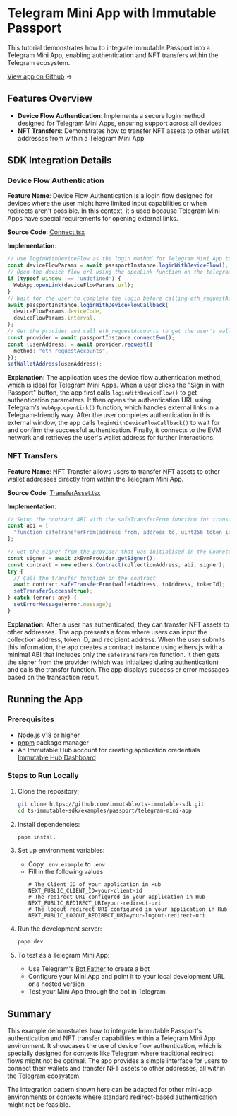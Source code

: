 <div class="display-none">

# Telegram Mini App with Immutable Passport

This tutorial demonstrates how to integrate Immutable Passport into a Telegram Mini App, enabling authentication and NFT transfers within the Telegram ecosystem.

</div>

<div class="button-component">

[View app on Github](https://github.com/immutable/ts-immutable-sdk/tree/main/examples/passport/telegram-mini-app) <span class="button-component-arrow">→</span>

</div>

## Features Overview

- **Device Flow Authentication**: Implements a secure login method designed for Telegram Mini Apps, ensuring support across all devices
- **NFT Transfers**: Demonstrates how to transfer NFT assets to other wallet addresses from within a Telegram Mini App

## SDK Integration Details

### Device Flow Authentication

**Feature Name**: Device Flow Authentication is a login flow designed for devices where the user might have limited input capabilities or when redirects aren't possible. In this context, it's used because Telegram Mini Apps have special requirements for opening external links.

**Source Code**: [Connect.tsx](https://github.com/immutable/ts-immutable-sdk/blob/main/examples/passport/telegram-mini-app/app/components/Connect.tsx)

**Implementation**:
```typescript
// Use loginWithDeviceFlow as the login method for Telegram Mini App to ensure support for all devices
const deviceFlowParams = await passportInstance.loginWithDeviceFlow();
// Open the device flow url using the openLink function on the telegram sdk
if (typeof window !== 'undefined') {
  WebApp.openLink(deviceFlowParams.url);
}
// Wait for the user to complete the login before calling eth_requestAccounts
await passportInstance.loginWithDeviceFlowCallback(
  deviceFlowParams.deviceCode,
  deviceFlowParams.interval,
);
// Get the provider and call eth_requestAccounts to get the user's wallet address
const provider = await passportInstance.connectEvm();
const [userAddress] = await provider.request({
  method: "eth_requestAccounts",
});
setWalletAddress(userAddress);
```

**Explanation**: The application uses the device flow authentication method, which is ideal for Telegram Mini Apps. When a user clicks the "Sign in with Passport" button, the app first calls `loginWithDeviceFlow()` to get authentication parameters. It then opens the authentication URL using Telegram's `WebApp.openLink()` function, which handles external links in a Telegram-friendly way. After the user completes authentication in this external window, the app calls `loginWithDeviceFlowCallback()` to wait for and confirm the successful authentication. Finally, it connects to the EVM network and retrieves the user's wallet address for further interactions.

### NFT Transfers

**Feature Name**: NFT Transfer allows users to transfer NFT assets to other wallet addresses directly from within the Telegram Mini App.

**Source Code**: [TransferAsset.tsx](https://github.com/immutable/ts-immutable-sdk/blob/main/examples/passport/telegram-mini-app/app/components/TransferAsset.tsx)

**Implementation**:
```typescript
// Setup the contract ABI with the safeTransferFrom function for transferring assets
const abi = [
  "function safeTransferFrom(address from, address to, uint256 token_id)",
];

// Get the signer from the provider that was initialised in the Connect flow and create a contract instance
const signer = await zkEvmProvider.getSigner();
const contract = new ethers.Contract(collectionAddress, abi, signer);
try {
  // Call the transfer function on the contract
  await contract.safeTransferFrom(walletAddress, toAddress, tokenId);
  setTransferSuccess(true);
} catch (error: any) {
  setErrorMessage(error.message);
}
```

**Explanation**: After a user has authenticated, they can transfer NFT assets to other addresses. The app presents a form where users can input the collection address, token ID, and recipient address. When the user submits this information, the app creates a contract instance using ethers.js with a minimal ABI that includes only the `safeTransferFrom` function. It then gets the signer from the provider (which was initialized during authentication) and calls the transfer function. The app displays success or error messages based on the transaction result.

## Running the App

### Prerequisites

- [Node.js](https://nodejs.org/) v18 or higher
- [pnpm](https://pnpm.io/) package manager
- An Immutable Hub account for creating application credentials [Immutable Hub Dashboard](https://hub.immutable.com/)

### Steps to Run Locally

1. Clone the repository:
   ```bash
   git clone https://github.com/immutable/ts-immutable-sdk.git
   cd ts-immutable-sdk/examples/passport/telegram-mini-app
   ```

2. Install dependencies:
   ```bash
   pnpm install
   ```

3. Set up environment variables:
   - Copy `.env.example` to `.env`
   - Fill in the following values:
     ```
     # The Client ID of your application in Hub
     NEXT_PUBLIC_CLIENT_ID=your-client-id
     # The redirect URI configured in your application in Hub
     NEXT_PUBLIC_REDIRECT_URI=your-redirect-uri
     # The logout redirect URI configured in your application in Hub
     NEXT_PUBLIC_LOGOUT_REDIRECT_URI=your-logout-redirect-uri
     ```

4. Run the development server:
   ```bash
   pnpm dev
   ```

5. To test as a Telegram Mini App:
   - Use Telegram's [Bot Father](https://t.me/BotFather) to create a bot
   - Configure your Mini App and point it to your local development URL or a hosted version
   - Test your Mini App through the bot in Telegram

## Summary

This example demonstrates how to integrate Immutable Passport's authentication and NFT transfer capabilities within a Telegram Mini App environment. It showcases the use of device flow authentication, which is specially designed for contexts like Telegram where traditional redirect flows might not be optimal. The app provides a simple interface for users to connect their wallets and transfer NFT assets to other addresses, all within the Telegram ecosystem.

The integration pattern shown here can be adapted for other mini-app environments or contexts where standard redirect-based authentication might not be feasible. 